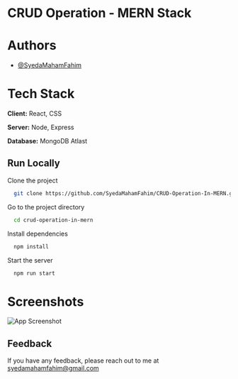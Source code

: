 
# CRUD Operation - MERN Stack



# Authors

- [@SyedaMahamFahim](https://github.com/SyedaMahamFahim/)


# Tech Stack
**Client:** React, CSS

**Server:** Node, Express

**Database:** MongoDB Atlast 


## Run Locally

Clone the project

```bash
  git clone https://github.com/SyedaMahamFahim/CRUD-Operation-In-MERN.git
```

Go to the project directory

```bash
  cd crud-operation-in-mern

```


Install dependencies

```bash
  npm install
```

Start the server

```bash
  npm run start
```
# Screenshots

![App Screenshot](https://user-images.githubusercontent.com/79671325/189117170-77b8afc6-0319-453f-982c-a2bec74a3426.png)





## Feedback

If you have any feedback, please reach out to me at syedamahamfahim@gmail.com

